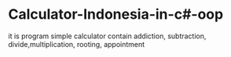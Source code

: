 # Calculator-Indonesia-in-c#-oop
it is program simple calculator contain addiction, subtraction, divide,multiplication, rooting, appointment
